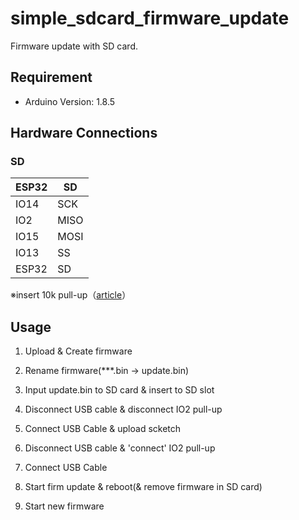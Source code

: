 # simple_sdcard_firmware_update

Firmware update with SD card.

## Requirement

- Arduino Version: 1.8.5

## Hardware Connections

### SD

|ESP32  |SD  |
|---|---|
|IO14  |SCK  |
|IO2  |MISO  |
|IO15  |MOSI  |
|IO13  |SS  |
|ESP32  |SD  |備考  |

※insert 10k pull-up（[article](https://github.com/espressif/esp-idf/tree/master/examples/storage/sd_card)）



## Usage

1. Upload & Create firmware

1. Rename firmware(***.bin -> update.bin)

1. Input update.bin to SD card & insert to SD slot

1. Disconnect USB cable & disconnect IO2 pull-up

1. Connect USB Cable & upload scketch  

1. Disconnect USB cable & 'connect' IO2 pull-up

1. Connect USB Cable  

1. Start firm update & reboot(& remove firmware in SD card)  

1. Start new firmware
